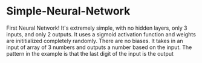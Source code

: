 # Simple-Neural-Network

First Neural Network!  It's extremely simple, with no hidden layers, only 3 inputs, and only 2 outputs.
It uses a sigmoid activation function and weights are inititialized completely randomly.  There are no biases.
It takes in an input of array of 3 numbers and outputs a number based on the input.
The pattern in the example is that the last digit of the input is the output
